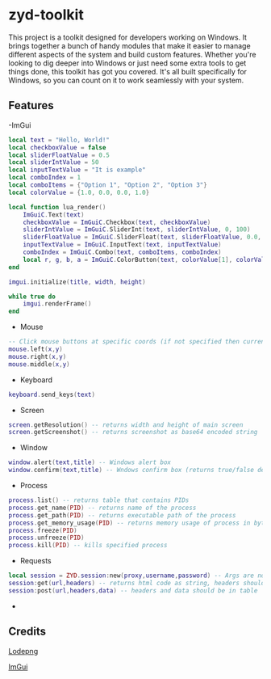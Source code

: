 
# zyd-toolkit

This project is a toolkit designed for developers working on Windows. It brings together a bunch of handy modules that make it easier to manage different aspects of the system and build custom features. Whether you're looking to dig deeper into Windows or just need some extra tools to get things done, this toolkit has got you covered. It's all built specifically for Windows, so you can count on it to work seamlessly with your system.


## Features

-ImGui
```lua
local text = "Hello, World!"
local checkboxValue = false
local sliderFloatValue = 0.5
local sliderIntValue = 50
local inputTextValue = "It is example"
local comboIndex = 1
local comboItems = {"Option 1", "Option 2", "Option 3"}
local colorValue = {1.0, 0.0, 0.0, 1.0}

local function lua_render()
    ImGuiC.Text(text)
    checkboxValue = ImGuiC.Checkbox(text, checkboxValue)
    sliderIntValue = ImGuiC.SliderInt(text, sliderIntValue, 0, 100)
    sliderFloatValue = ImGuiC.SliderFloat(text, sliderFloatValue, 0.0, 1.0)
    inputTextValue = ImGuiC.InputText(text, inputTextValue)
    comboIndex = ImGuiC.Combo(text, comboItems, comboIndex)
    local r, g, b, a = ImGuiC.ColorButton(text, colorValue[1], colorValue[2], colorValue[3], colorValue[4])
end

imgui.initialize(title, width, height)

while true do
    imgui.renderFrame()
end
```
- Mouse
```lua
-- Click mouse buttons at specific coords (if not specified then current location will be used)
mouse.left(x,y)
mouse.right(x,y)
mouse.middle(x,y)
```
- Keyboard
```lua
keyboard.send_keys(text)
```
- Screen
```lua
screen.getResolution() -- returns width and height of main screen
screen.getScreenshot() -- returns screenshot as base64 encoded string
```
- Window
```lua
window.alert(text,title) -- Windows alert box
window.confirm(text,title) -- Wndows confirm box (returns true/false depending on what was clicked)
```
- Process
```lua
process.list() -- returns table that contains PIDs
process.get_name(PID) -- returns name of the process
process.get_path(PID) -- returns executable path of the process
process.get_memory_usage(PID) -- returns memory usage of process in bytes
process.freeze(PID)
process.unfreeze(PID)
process.kill(PID) -- kills specified process
```
- Requests
```lua
local session = ZYD.session:new(proxy,username,password) -- Args are not required
session:get(url,headers) -- returns html code as string, headers should be in table - ex. {["Host"]="a.com"}
session:post(url,headers,data) -- headers and data should be in table
```
-
## Credits
[Lodepng](https://github.com/lvandeve/lodepng)

[ImGui](https://github.com/ocornut/imgui)
